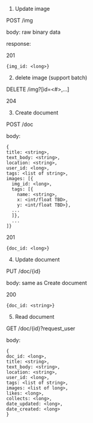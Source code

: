 1. Update image

POST /img

body: raw binary data

response:

201
```
{img_id: <long>}
```

2. delete image (support batch)

DELETE /img?[id=<#>,...]

204

3. Create document

POST /doc

body:
```
{
title: <string>,
text_body: <string>,
location: <string>,
user_id: <long>,
tags: <list of string>,
images: [{
  img_id: <long>,
  tags: [{
    name: <string>,
    x: <int/float TBD>,
    y: <int/float TBD>},
  ...
  ]},
  ...
]}
```
201
```
{doc_id: <long>}
```

4. Update document

PUT /doc/{id}

body: same as Create document

200
```
{doc_id: <string>}
```

5. Read document

GET /doc/{id}?request_user

body:
```
{
doc_id: <long>,
title: <string>,
text_body: <string>,
location: <string>,
user_id: <long>,
tags: <list of string>,
images: <list of long>,
likes: <long>,
collects: <long>,
date_updated: <long>,
date_created: <long>
}
```
